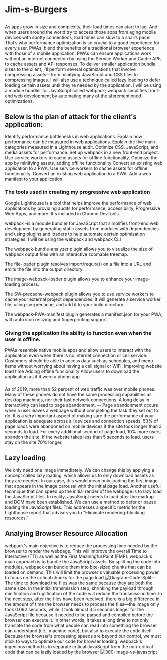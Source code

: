 # Jim-s-Burgers
##
As apps grow in size and complexity, their load times can start to lag. And when users around the world try to access those apps from aging mobile devices with spotty connections, load times can slow to a snail’s pace. That’s why performance optimization is so crucial to a good experience for every user.
PWAs, blend the benefits of a traditional browser experience with those of a mobile application. PWAs can ensure applications work without an internet connection by using the Service Worker and Cache APIs to cache assets and API responses.
To deliver smaller application bundle sizes to the client, i'll perform several optimizations that involve compressing assets—from minifying JavaScript and CSS files to compressing images. I will also use a technique called lazy loading to defer loading certain assets until they're needed by the application.
I will be using a module bundler for JavaScript called webpack; webpack simplifies front-end web development by automating many of the aforementioned optimizations.
## Below is the plan of attack for the client's application:
Identify performance bottlenecks in web applications.
 Explain how performance can be measured in web applications.
  Explain the five main categories measured in a Lighthouse audit.
   Optimize CSS, JavaScript, and media assets for performance.
    Set up webpack in a new front-end project.
     Use service workers to cache assets for offline functionality.
      Optimize the app by minifying assets, adding offline functionality
       Convert an existing web application to a PWA.
        Use service workers to cache assets for offline functionality.
         Convert an existing web application to a PWA.
          Add a web manifest to your application.
### The tools used in creating my progressive web application 
Google Lighthouse is a tool that helps improve the performance of web applications by providing audits for performance, accessibility, Progressive Web Apps, and more. It's included in Chrome DevTools.

webpack -is a module bundler for JavaScript that simplifies front-end web development by generating static assets from modules with dependencies and using plugins and loaders to help automate certain optimization strategies. I will be using the webpack and webpack CLI

The webpack-bundle-analyzer plugin allows you to visualize the size of webpack output files with an interactive zoomable treemap.

The file-loader plugin resolves import/require() on a file into a URL and emits the file into the output directory.

The image-webpack-loader plugin allows you to enhance your image-loading process.

The SW-precache-webpack plugin allows you to use service workers to cache your external project dependencies. It will generate a service worker file, using sw-precache, and add it to your build directory.

The webpack-PWA-manifest plugin generates a manifest.json for your PWA, with auto icon resizing and fingerprinting support.
### Giving the application the ability to function even when the user is offline.
PWAs resemble native mobile apps and allow users to interact with the application even when there is no internet connection or cell service. Customers should be able to access data such as schedules, and menu items without worrying about having a cell signal or WiFi.
 Improving website load time
  Adding offline funcionality
   Allow users to download the application as if it were a phone app
###
As of 2019, more than 52 percent of web traffic was over mobile phones. Many of these phones do not have the same processing capabilities as desktop machines, nor their fast network connections.
A long delay in interactivity can lead to page abandonment. -- Page abandonment occurs when a user leaves a webpage without completing the task they set out to do. It is a very important aspect of making sure the performance of your application is adequate across all devices and connection speeds.
 53% of page loads were abandoned on mobile devices if the site took longer than 3 seconds to load.
  For every additional second of page load, 10% more users abandon the site.
   If the website takes less than 5 seconds to load, users stay on the site 70% longer.
## Lazy loading
We only need one image immediately. We can change this by applying a concept called lazy loading, which allows us to only download assets as they are needed. In our case, this would mean only loading the first image that appears in the image carousel with the initial page load.
Another useful technique that can speed up the initial render of the webpage is to lazy load the JavaScript files. In reality, JavaScript needs to load after the markup and DOM have been established. We can use a method to defer or pause loading the JavaScript files. This addresses a specific metric for the Lighthouse report that advises you to "Eliminate rendering-blocking resources."
## Analying Browser Resource Allocation
webpack's main objective is to reduce the processing time needed by the browser to render the webpage. This will improve the overall Time to Interactive (TTI) as well as the First Meaningful Paint (FMP). webpack's main approach is to bundle the JavaScript assets. By splitting the code into modules, webpack can bundle them into bite-sized chunks that can be loaded on demand. This will limit the browser's valuable processing power to focus on the critical chunks for the page load
![Diagram-Code-Split--](https://user-images.githubusercontent.com/131811220/235532460-1b37d991-85f3-4cd3-a32d-3022d5f18b15.jpg)
The time to download the files was the same because they are both the same size. In the initial transmission step, shrinking the payload through minification and uglification of the code will reduce the transmission time.
In the next step, after the files have been received, there is a big difference in the amount of time the browser needs to process the files—the image only took 0.092 seconds, while it took almost 3.5 seconds longer for the JavaScript file because it needed to be parsed and compiled before the browser can execute it. In other words, it takes a long time to not only translate the code from what people can read into something the browser can understand (i.e., machine code), but also to execute the code itself.
Because the browser's processing speeds are beyond our control, we must stick to ways to optimize our code for browser loading. webpack's ingenious method is to separate critical JavaScript from the non-critical code that can be lazily loaded by the browser
![300-image-vs-javascript](https://user-images.githubusercontent.com/131811220/235532867-4b6aa2d7-b13f-4aba-b9e9-ea9447f185fa.jpg)

